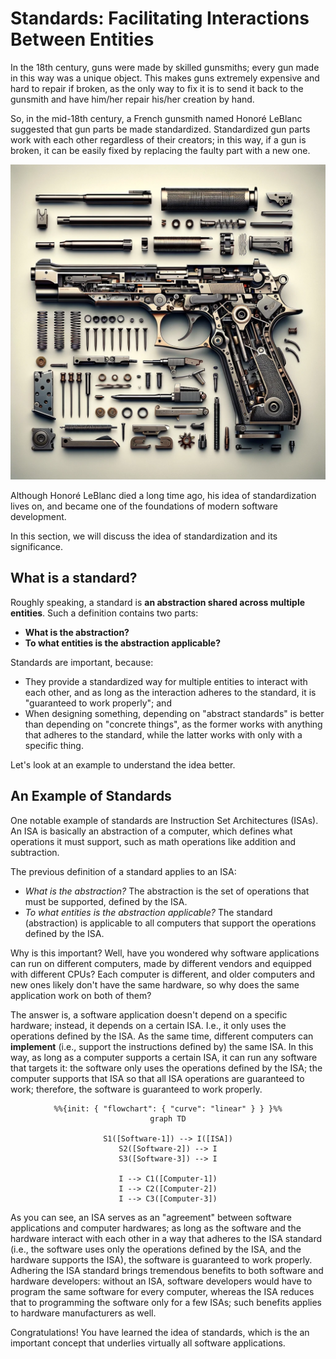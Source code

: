 # Standards: Facilitating Interactions Between Entities

In the 18th century, guns were made by skilled gunsmiths;
every gun made in this way was a unique object.
This makes guns extremely expensive and hard to repair if broken,
as the only way to fix it is to send it back to the gunsmith and
have him/her repair his/her creation by hand.

So, in the mid-18th century,
a French gunsmith named Honoré LeBlanc suggested that gun parts be made standardized.
Standardized gun parts work with each other regardless of their creators;
in this way, if a gun is broken, it can be easily fixed by replacing the faulty part with a new one.

![parts-of-a-gun](res/gun-parts.png)

Although Honoré LeBlanc died a long time ago,
his idea of standardization lives on,
and became one of the foundations of modern software development.

In this section, we will discuss the idea of standardization and its significance.

## What is a standard?

Roughly speaking, a standard is **an abstraction shared across multiple entities**.
Such a definition contains two parts:

- **What is the abstraction?**
- **To what entities is the abstraction applicable?**

Standards are important, because:

- They provide a standardized way for multiple entities to interact with each other,
and as long as the interaction adheres to the standard, it is "guaranteed to work properly"; and
- When designing something, depending on "abstract standards" is better than depending on "concrete things",
as the former works with anything that adheres to the standard, while the latter works with only with a specific thing.

Let's look at an example to understand the idea better.

## An Example of Standards

One notable example of standards are Instruction Set Architectures (ISAs).
An ISA is basically an abstraction of a computer,
which defines what operations it must support,
such as math operations like addition and subtraction.

The previous definition of a standard applies to an ISA:

- *What is the abstraction?*
The abstraction is the set of operations that must be supported, defined by the ISA.
- *To what entities is the abstraction applicable?*
The standard (abstraction) is applicable to all computers that support the operations defined by the ISA.

Why is this important?
Well, have you wondered why software applications can run on different computers,
made by different vendors and equipped with different CPUs?
Each computer is different, and older computers and new ones likely don't have the same hardware,
so why does the same application work on both of them?

The answer is, a software application doesn't depend on a specific hardware;
instead, it depends on a certain ISA.
I.e., it only uses the operations defined by the ISA.
As the same time, different computers can **implement** (i.e., support the instructions defined by) the same ISA.
In this way, as long as a computer supports a certain ISA, it can run any software that targets it:
the software only uses the operations defined by the ISA;
the computer supports that ISA so that all ISA operations are guaranteed to work;
therefore, the software is guaranteed to work properly.

<div style="text-align: center;">

```mermaid
%%{init: { "flowchart": { "curve": "linear" } } }%%
graph TD

S1([Software-1]) --> I([ISA])
S2([Software-2]) --> I
S3([Software-3]) --> I

I --> C1([Computer-1])
I --> C2([Computer-2])
I --> C3([Computer-3])
```

</div>

As you can see, an ISA serves as an "agreement" between software applications and computer hardwares;
as long as the software and the hardware interact with each other in a way that adheres to the ISA standard
(i.e., the software uses only the operations defined by the ISA, and the hardware supports the ISA),
the software is guaranteed to work properly.
Adhering the ISA standard brings tremendous benefits to both software and hardware developers:
without an ISA, software developers would have to program the same software for every computer,
whereas the ISA reduces that to programming the software only for a few ISAs;
such benefits applies to hardware manufacturers as well.

Congratulations! You have learned the idea of standards,
which is the an important concept that underlies virtually all software applications.
